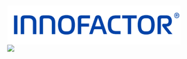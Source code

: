 <img align="right" width="400" src="https://github.com/fridtjofaugust/fridtjofaugust/blob/main/Pictures/innofactor_logo_with%20R_RGB_transparent_small.png" alt="Awesome"/>


<a href="https://github.com/fridtjofaugust/github-readme-stats">
  <img align="right" width="400" src="https://github-readme-stats.vercel.app/api?username=fridtjofaugust&show_icons=true&theme=codeSTACKr&hide=issues,prs" />
</a>
  
<!-- <div align="center"> -->
